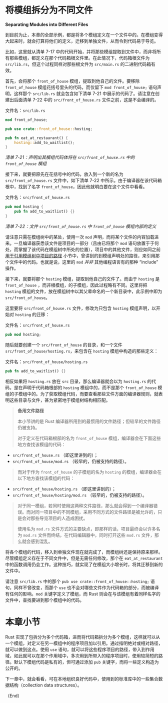 # 将模组拆分为不同文件

**Separating Modules into Different Files**

到目前为止，本章的全部示例，都是将多个模组定义在一个文件中的。在模组变得大起来时，就会打算将他们的定义，迁移到单独文件，从而令到代码易于导览。

比如，这里就从清单 7-17 中的代码开始，并将那些模组提取到文件中，而非将所有那些模组，都定义在那个代码箱根文件里。在此情况下，代码箱根文件为 `src/lib.rs`，但这个过程同样对那些根文件为 `src/main.rs` 的二进制代码箱有效。

首先，会将那个 `front_of_house` 模组，提取到他自己的文件。要移除 `front_of_house` 模组花括号里头的代码，而仅留下 `mod front_of_house;` 语句声明，这样那个 `src/lib.rs` 就会包含如下清单 7-21 中展示的代码了。请注意在创建出后面清单 7-22 中的 `src/front_of_house.rs` 文件之前，这是不会编译的。

文件名：`src/lib.rs`

```rust
mod front_of_house;

pub use crate::front_of_house::hosting;

pub fn eat_at_restaurant() {
    hosting::add_to_waitlist();
}
```

*清单 7-21：声明出其模组代码体将在 `src/front_of_house.rs` 中的 `front_of_house` 模组*

接下来，就要把原先在花括号中的代码，放入到一个新的名为 `src/front_of_house.rs` 文件中，如下清单 7-22 中所示。由于编译器在该代码箱根中，找到了名字 `front_of_house`，因此他就明白要在这个文件中看看。

文件名：`src/front_of_house.rs`

```rust
pub mod hosting {
    pub fn add_to_waitlist() {}
}
```

*清单 7-22：文件 `src/front_of_house.rs` 中 `front_of_house` 模组内部的定义*

请注意只需在模组树中的某处，使用一次 `mod` 声明，而将某个文件的内容加载进来。一旦编译器获悉该文件是项目的一部分（且由已将那个 `mod` 语句放置于于何处，而掌握了该代码在模组树中所处的位置），项目中的其他文件，则应如同之前 [用于引用模组树中项目的路径](#用于引用目录树中项目的路径) 小节中，曾讲到的到模组声明处的路径，来引用那个文件中的代码。也就是说，这里的 `mod` *并非* 其他编程语言有的那种 “include” 操作。

接下来，就要将那个 `hosting` 模组，提取到他自己的文件了。而由于 `hosting` 是 `front_of_house` ，而非根模组，的子模组，因此过程略有不同。这里将把 `hosting` 模组的文件，放在模组树中以其父辈命名的一个新目录中，此示例中即为 `src/front_of_house`。

这里要将 `src/front_of_house.rs` 文件，修改为只包含 `hosting` 模组声明，以开始对 `hosting` 的迁移：

文件名：`src/front_of_house.rs`

```rust
pub mod hosting;
```

随后就要创建一个 `src/front_of_house` 的目录，和一个文件 `src/front_of_house/hosting.rs`，来包含在 `hosting` 模组中构造的那些定义：

文件名：`src/front_of_house/hosting.rs`

```rust
pub fn add_to_waitlist() {}
```

相反如果将 `hosting.rs` 放在 `src` 目录，那么编译器就会以为 `hosting.rs` 的代码，是在声明于代码箱根部的 `hosting` 模组中的，而不是那个 `front_of_house` 模组的子模组中的。为了获取模组代码，而要查看那些文件方面的编译器规则，就表明这些目录与文件，甚为紧密地于模组树结构相匹配。

> **备用文件路径**
>
>
> 本小节讲的是 Rust 编译器所用到的最惯用的文件路径；但较早的文件路径仍被支持。
>
> 对于定义在代码箱根部的名为 `front_of_house` 模组，编译器会在下面这些地方查找该模组的代码：

- `src/front_of_house.rs` （即这里讲到的）；
- `src/front_of_house/mod.rs` （较早的，仍被支持的路径）。

> 而对于作为 `front_of_house` 的子模组的名为 `hosting` 的模组，编译器会在以下地方查找该模组的代码：

- `src/front_of_house/hosting.rs` （即这里讲到的）；
- `src/front_of_house/hosting/mod.rs` （较早的，仍被支持的路径）。

> 对于同一模组，若同时使用这两种文件路径，那么就会得到一个编译器错误。而对同一项目中的不同模组，采用不同方式的文件路径是被允许的，只是会对那些导览项目的人造成困扰。
>
> 使用名为 `mod.rs` 文件方式的主要缺点，即那样的话，项目最终会以许多名为 `mod.rs` 文件而终结，在代码编辑器中，同时打开这些 `mod.rs` 文件，那么就会感到混乱。

将各个模组的代码，移入到单独文件现在就完成了，而模组树还是保持原来那样。尽管模组定义存在于不同文件中，但是无需任何修改，那个在 `eat_at_restaurant` 中的函数调用仍会工作。这种技巧，就实现了在模组大小增长时，将其迁移到新的文件中。

请注意 `src/lib.rs` 中的那个 `pub use crate::front_of_house::hosting;` 语句，同样不曾改变，而那个 `use` 也不会对哪些文件作为代码箱的部分，而被编译有任何的影响。`mod` 关键字定义了模组，而 Rust 则会在与该模组有着同样名字的文件中，查找要进到那个模组中的代码。

# 本章小节

Rust 实现了包拆分为多个代码箱，进而将代码箱拆分为多个模组，这样就可以从一个模组，对定义在另一模组中的程序项目加以引用。通过指明绝对或相对路径，就可以做到这点。使用 `use` 语句，就可以将这些程序项目的路径，带入到作用域，如此就可以在那个作用域中，多次用到所带入的程序项目时，使用较简短的路径。默认下模组代码是私有的，但可通过添加 `pub` 关键字，而将一些定义构造为公开的。

下一章中，就会看看，可在本地组织良好代码中，使用到的标准库中的一些集合数据结构（collection data structures）。


（End）


